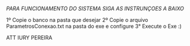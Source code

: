 *PARA FUNCIONAMENTO DO SISTEMA SIGA AS INSTRUNÇOES A BAIXO*

1º Copie o banco na pasta que desejar
2º Copie o arquivo ParametrosConexao.txt na pasta do exe e configure
3° Execute o Exe :)

ATT
IURY PEREIRA

